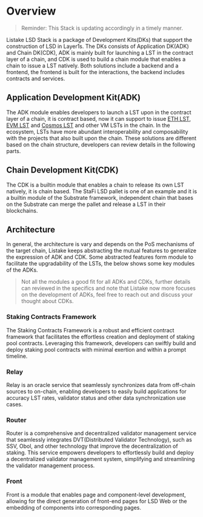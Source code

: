 # Overview

> Reminder: This Stack is updating accordingly in a timely manner.

Listake LSD Stack is a package of Development Kits(DKs) that support the construction of LSD in Layer1s. The DKs consists of Application DK(ADK) and Chain DK(CDK), ADK is mainly built for launching a LST in the contract layer of a chain, and CDK is used to build a chain module that enables a chain to issue a LST natively. Both solutions include a backend and a frontend, the frontend is built for the interactions, the backend includes contracts and services.

## Application Development Kit(ADK)

The ADK module enables developers to launch a LST upon in the contract layer of a chain, it is contract based, now it can support to issue [ETH LST](https://www.notion.so/Listake-LSD-STACK-DOCS-b5828ad2c09f4dfbb3bfeb21285a1208?pvs=21), [EVM LST](https://www.notion.so/Listake-LSD-STACK-DOCS-b5828ad2c09f4dfbb3bfeb21285a1208?pvs=21) and [Cosmos LST](https://www.notion.so/Listake-LSD-STACK-DOCS-b5828ad2c09f4dfbb3bfeb21285a1208?pvs=21) and other VM LSTs in the chain. In the ecosystem, LSTs have more abundant interoperability and composability with the projects that also built upon the chain. These solutions are different based on the chain structure, developers can review details in the following parts.

## Chain Development Kit(CDK)

The CDK is a builtin module that enables a chain to release its own LST natively, it is chain based. The StaFi LSD pallet is one of an example and it is a builtin module of the Substrate framework, independent chain that bases on the Substrate can merge the pallet and release a LST in their blockchains.

## Architecture

In general, the architecture is vary and depends on the PoS mechanisms of the target chain, Listake keeps abstracting the mutual features to generalize the expression of ADK and CDK. Some abstracted features form module to facilitate the upgradability of the LSTs, the below shows some key modules of the ADKs.

> Not all the modules a good fit for all ADKs and CDKs, further details can reviewed in the specifics and note that Listake now more focuses on the development of ADKs, feel free to reach out and discuss your thought about CDKs.

### Staking Contracts Framework

The Staking Contracts Framework is a robust and efficient contract framework that facilitates the effortless creation and deployment of staking pool contracts. Leveraging this framework, developers can swiftly build and deploy staking pool contracts with minimal exertion and within a prompt timeline.

### Relay

Relay is an oracle service that seamlessly synchronizes data from off-chain sources to on-chain, enabling developers to easily build applications for accuracy LST rates, validator status and other data synchronization use cases.

### Router

Router is a comprehensive and decentralized validator management service that seamlessly integrates DVT(Distributed Validator Technology), such as SSV, Obol, and other technology that improve the decentralization of staking. This service empowers developers to effortlessly build and deploy a decentralized validator management system, simplifying and streamlining the validator management process.

### Front

Front is a module that enables page and component-level development, allowing for the direct generation of front-end pages for LSD Web or the embedding of components into corresponding pages.